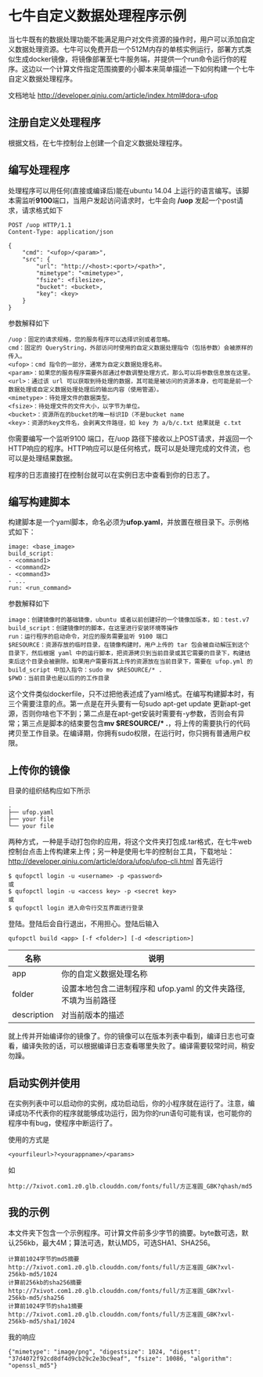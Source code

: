 # 七牛自定义数据处理程序示例

当七牛既有的数据处理功能不能满足用户对文件资源的操作时，用户可以添加自定义数据处理资源。七牛可以免费开启一个512M内存的单核实例运行，部署方式类似生成docker镜像，将镜像部署至七牛服务端，并提供一个run命令运行你的程序。这边以一个计算文件指定范围摘要的小脚本来简单描述一下如何构建一个七牛自定义数据处理程序。

文档地址 http://developer.qiniu.com/article/index.html#dora-ufop

## 注册自定义处理程序

根据文档，在七牛控制台上创建一个自定义数据处理程序。

## 编写处理程序

处理程序可以用任何(直接或编译后)能在ubuntu 14.04 上运行的语言编写。该脚本需监听**9100**端口，当用户发起访问请求时，七牛会向 **/uop** 发起一个post请求，请求格式如下

    POST /uop HTTP/1.1
    Content-Type: application/json

    {
        "cmd": "<ufop>/<param>",
        "src": {
            "url": "http://<host>:<port>/<path>",
            "mimetype": "<mimetype>",
            "fsize": <filesize>,
            "bucket": <bucket>,
            "key": <key>
        }
    }

参数解释如下

    /uop：固定的请求规格，您的服务程序可以选择识别或者忽略。
    cmd：固定的 QueryString，外部访问时使用的自定义数据处理指令（包括参数）会被原样的传入。
    <ufop>：cmd 指令的一部分，通常为自定义数据处理名称。
    <param>：如果您的服务程序需要外部通过参数调整处理方式，那么可以将参数信息放在这里。
    <url>：通过该 url 可以获取到待处理的数据，其可能是被访问的资源本身，也可能是前一个数据处理或自定义数据处理处理后的输出内容（使用管道）。
    <mimetype>：待处理文件的数据类型。
    <fsize>：待处理文件的文件大小，以字节为单位。
    <bucket>：资源所在的bucket的唯一标识ID（不是bucket name
    <key>：资源的key文件名，会剥离文件路径，如 key 为 a/b/c.txt 结果就是 c.txt

你需要编写一个监听9100 端口，在/uop 路径下接收以上POST请求，并返回一个HTTP响应的程序。HTTP响应可以是任何格式，既可以是处理完成的文件流，也可以是处理结果数据。

程序的日志直接打在控制台就可以在实例日志中查看到你的日志了。

## 编写构建脚本

构建脚本是一个yaml脚本，命名必须为**ufop.yaml**，并放置在根目录下。示例格式如下：

    image: <base_image>
    build_script:
    - <command1>
    - <command2>
    - <command3>
    - ...
    run: <run_command>

参数解释如下

    image：创建镜像时的基础镜像，ubuntu 或者以前创建好的一个镜像加版本，如：test.v7
    build_script：创建镜像时的脚本，在这里进行安装环境等操作
    run：运行程序的启动命令，对应的服务需要监听 9100 端口
    $RESOURCE：资源存放的临时目录，在镜像构建时，用户上传的 tar 包会被自动解压到这个目录下，然后根据 yaml 中的运行脚本，把资源拷贝到当前目录或其它需要的目录下，构建结束后这个目录会被删除。如果用户需要将其上传的资源放在当前目录下，需要在 ufop.yml 的 build_script 中加入指令：sudo mv $RESOURCE/* .
    $PWD：当前目录也是以后的的工作目录

这个文件类似dockerfile，只不过把他表述成了yaml格式。在编写构建脚本时，有三个需要注意的点。第一点是在开头要有一句sudo apt-get update 更新apt-get源，否则你啥也下不到；第二点是在apt-get安装时需要有-y参数，否则会有异常；第三点是脚本的结束要包含**mv $RESOURCE/* .**，将上传的需要执行的代码拷贝至工作目录。在编译期，你拥有sudo权限，在运行时，你只拥有普通用户权限。

## 上传你的镜像

目录的组织结构应如下所示

    .
    ├── ufop.yaml
    ├── your file
    └── your file

两种方式，一种是手动打包你的应用，将这个文件夹打包成.tar格式，在七牛web控制台点击上传构建来上传；另一种是使用七牛的控制台工具，下载地址：http://developer.qiniu.com/article/dora/ufop/ufop-cli.html 首先运行

    $ qufopctl login -u <username> -p <password>
    或
    $ qufopctl login -u <access key> -p <secret key>
    或
    $ qufopctl login 进入命令行交互界面进行登录

登陆。登陆后会自行退出，不用担心。登陆后输入

	qufopctl build <app> [-f <folder>] [-d <description>]

| 名称 | 说明 |
| --- | --- |
| app | 你的自定义数据处理名称 |
| folder | 设置本地包含二进制程序和 ufop.yaml 的文件夹路径,不填为当前路径 |
| description | 对当前版本的描述 |

就上传并开始编译你的镜像了。你的镜像可以在版本列表中看到，编译日志也可查看，编译失败的话，可以根据编译日志查看哪里失败了。编译需要较常时间，稍安勿躁。

## 启动实例并使用

在实例列表中可以启动你的实例，成功启动后，你的小程序就在运行了。注意，编译成功不代表你的程序就能够成功运行，因为你的run语句可能有误，也可能你的程序中有bug，使程序中断运行了。

使用的方式是 

	<yourfileurl>?<yourappname>/<params>

如

    http://7xivot.com1.z0.glb.clouddn.com/fonts/full/方正准圆_GBK?qhash/md5

## 我的示例

本文件夹下包含一个示例程序。可计算文件前多少字节的摘要。byte数可选，默认256kb，最大4M；算法可选，默认MD5，可选SHA1、SHA256。

	计算前1024字节的md5摘要
	http://7xivot.com1.z0.glb.clouddn.com/fonts/full/方正准圆_GBK?xvl-256kb-md5/1024
    计算前256kb的sha256摘要
    http://7xivot.com1.z0.glb.clouddn.com/fonts/full/方正准圆_GBK?xvl-256kb-md5/sha256
    计算前1024字节的sha1摘要
    http://7xivot.com1.z0.glb.clouddn.com/fonts/full/方正准圆_GBK?xvl-256kb-md5/sha1/1024

我的响应

	{"mimetype": "image/png", "digestsize": 1024, "digest": "37d4072f92cd8df4d9cb29c2e3bc9eaf", "fsize": 10086, "algorithm": "openssl_md5"}